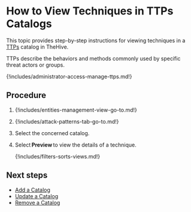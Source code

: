# How to View Techniques in TTPs Catalogs

This topic provides step-by-step instructions for viewing techniques in a [TTPs](about-ttps.md) catalog in TheHive.

TTPs describe the behaviors and methods commonly used by specific threat actors or groups.

{!includes/administrator-access-manage-ttps.md!}

<h2>Procedure</h2>

1. {!includes/entities-management-view-go-to.md!}

2. {!includes/attack-patterns-tab-go-to.md!}

3. Select the concerned catalog.

4. Select **Preview** to view the details of a technique.

    {!includes/filters-sorts-views.md!}

<h2>Next steps</h2>

* [Add a Catalog](add-a-catalog.md)
* [Update a Catalog](update-a-catalog.md)
* [Remove a Catalog](remove-a-catalog.md)